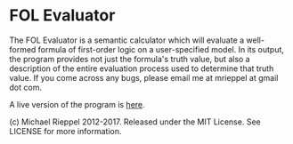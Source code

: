 FOL Evaluator
=============


The FOL Evaluator is a semantic calculator which will evaluate a well-formed formula of first-order logic on a user-specified model.  In its output, the program provides not just the formula's truth value, but also a description of the entire evaluation process used to determine that truth value. If you come across any bugs, please email me at mrieppel at gmail dot com.

A live version of the program is [here](https://mrieppel.github.io/fol/).

(c) Michael Rieppel 2012-2017. Released under the MIT License.  See LICENSE for more information.